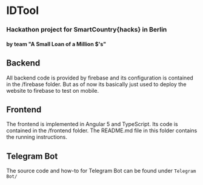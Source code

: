 # IDTool

### Hackathon project for SmartCountry{hacks} in Berlin
#### by team "A Small Loan of a Million $'s"

## Backend

All backend code is provided by firebase and its configuration is contained in the /firebase folder.
But as of now its basically just used to deploy the website to firebase to test on mobile.


## Frontend

The frontend is implemented in Angular 5 and TypeScript. Its code is contained in the /frontend folder. The README.md file in this folder contains the running instructions.

## Telegram Bot

The source code and how-to for Telegram Bot can be found under ```Telegram Bot/```
